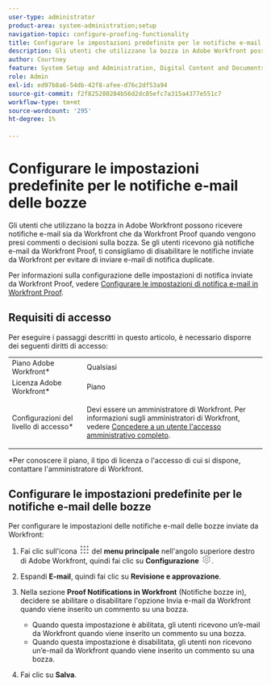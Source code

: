 ```yaml
---
user-type: administrator
product-area: system-administration;setup
navigation-topic: configure-proofing-functionality
title: Configurare le impostazioni predefinite per le notifiche e-mail delle bozze
description: Gli utenti che utilizzano la bozza in Adobe Workfront possono ricevere notifiche e-mail sia da Workfront che da Workfront Proof quando vengono presi commenti o decisioni sulla bozza. Se gli utenti ricevono già notifiche e-mail da Workfront Proof, ti consigliamo di disabilitare le notifiche inviate da Workfront per evitare di inviare e-mail di notifica duplicate.
author: Courtney
feature: System Setup and Administration, Digital Content and Documents
role: Admin
exl-id: ed97b8a6-54db-42f8-afee-d76c2df53a94
source-git-commit: f2f825280204b56d2dc85efc7a315a4377e551c7
workflow-type: tm+mt
source-wordcount: '295'
ht-degree: 1%

---
```


# Configurare le impostazioni predefinite per le notifiche e-mail delle bozze

Gli utenti che utilizzano la bozza in Adobe Workfront possono ricevere notifiche e-mail sia da Workfront che da Workfront Proof quando vengono presi commenti o decisioni sulla bozza. Se gli utenti ricevono già notifiche e-mail da Workfront Proof, ti consigliamo di disabilitare le notifiche inviate da Workfront per evitare di inviare e-mail di notifica duplicate.

Per informazioni sulla configurazione delle impostazioni di notifica inviate da Workfront Proof, vedere [Configurare le impostazioni di notifica e-mail in Workfront Proof](../../../workfront-proof/wp-emailsntfctns/email-alerts/config-email-notification-settings-wp.md).

## Requisiti di accesso

Per eseguire i passaggi descritti in questo articolo, è necessario disporre dei seguenti diritti di accesso:

<table style="table-layout:auto"> 
 <col> 
 <col> 
 <tbody> 
  <tr> 
   <td role="rowheader">Piano Adobe Workfront*</td> 
   <td>Qualsiasi</td> 
  </tr> 
  <tr> 
   <td role="rowheader">Licenza Adobe Workfront*</td> 
   <td>Piano</td> 
  </tr> 
  <tr> 
   <td role="rowheader">Configurazioni del livello di accesso*</td> 
   <td> <p>Devi essere un amministratore di Workfront. Per informazioni sugli amministratori di Workfront, vedere <a href="../../../administration-and-setup/add-users/configure-and-grant-access/grant-a-user-full-administrative-access.md" class="MCXref xref">Concedere a un utente l'accesso amministrativo completo</a>.</p> </td> 
  </tr> 
 </tbody> 
</table>

&#42;Per conoscere il piano, il tipo di licenza o l&#39;accesso di cui si dispone, contattare l&#39;amministratore di Workfront.

## Configurare le impostazioni predefinite per le notifiche e-mail delle bozze

Per configurare le impostazioni delle notifiche e-mail delle bozze inviate da Workfront:

1. Fai clic sull&#39;icona ![](assets/main-menu-icon.png) del **menu principale** nell&#39;angolo superiore destro di Adobe Workfront, quindi fai clic su **Configurazione** ![](assets/gear-icon-settings.png).

1. Espandi **E-mail**, quindi fai clic su **Revisione e approvazione**.

1. Nella sezione **Proof Notifications in Workfront** (Notifiche bozze in), decidere se abilitare o disabilitare l&#39;opzione Invia e-mail da Workfront quando viene inserito un commento su una bozza.

   * Quando questa impostazione è abilitata, gli utenti ricevono un’e-mail da Workfront quando viene inserito un commento su una bozza.
   * Quando questa impostazione è disabilitata, gli utenti non ricevono un’e-mail da Workfront quando viene inserito un commento su una bozza.

1. Fai clic su **Salva**.
